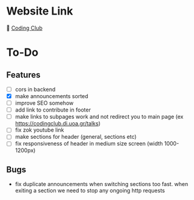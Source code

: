 # Website Link
🚀 [Coding Club](https://universityofathens.github.io/CodingClub)

# To-Do

## Features
- [ ] cors in backend
- [x] make announcements sorted
- [ ] improve SEO somehow
- [ ] add link to contribute in footer
- [ ] make links to subpages work and not redirect you to main page (ex https://codingclub.di.uoa.gr/talks)
- [ ] fix zok youtube link
- [ ] make sections for header (general, sections etc)
- [ ] fix responsiveness of header in medium size screen (width 1000-1200px)

## Bugs
- fix duplicate announcements when switching sections too fast. when exiting a section we need to stop any
ongoing http requests
